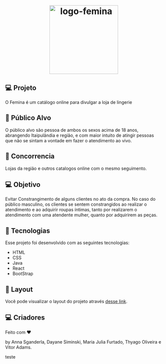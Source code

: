 <h1 align="center">
  <img alt="logo-femina" src="./Images/logo.png" width="220px" />
</h1>

## 💻 Projeto

O Femina é um catálogo online para divulgar a loja de lingerie

## 🎯 Público Alvo 

O público alvo são pessoa de ambos os sexos acima de 18 anos, abrangendo Itaipulândia e região, e com maior intuito de atingir pessoas que não se sintam a vontade em fazer o atendimento ao vivo.

## 🎌 Concorrencia 

Lojas da região e outros catalogos online com o mesmo seguimento.

## 💻 Objetivo

Evitar Constrangimento de alguns clientes no ato da compra.
No caso do público masculino, os clientes se sentem constrangidos ao realizar o atendimento e ao adquirir roupas íntimas, tanto por realizarem o atendimento com uma atendente mulher, quanto por adquirirem as peças. 

## 🚀 Tecnologias

Esse projeto foi desenvolvido com as seguintes tecnologias:

- HTML
- CSS
- Java
- React
- BootStrap

## 🔖 Layout

Você pode visualizar o layout do projeto através [desse link](https://www.figma.com/file/ALIINmg5PtKDpoFDu2yUKv/femina?node-id=0%3A1).

## :computer: Criadores

Feito com ♥ 

by Anna Sganderla, Dayane Siminski, Maria Julia Furtado, Thyago Oliveira e Vitor Adams.

teste
